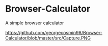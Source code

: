 # Browser-Calculator
A simple browser calculator


https://github.com/georgecosmin98/Browser-Calculator/blob/master/src/Capture.PNG
